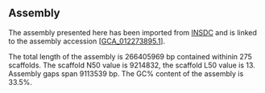 **Assembly**
--------

The assembly presented here has been imported from [INSDC](http://www.insdc.org) and is linked to the assembly accession [[GCA\_012273895.1](http://www.ebi.ac.uk/ena/data/view/GCA_012273895.1)].

The total length of the assembly is 266405969 bp contained withinin 275 scaffolds.
The scaffold N50 value is 9214832, the scaffold L50 value is 13.
Assembly gaps span 9113539 bp. The GC% content of the assembly is 33.5%.
